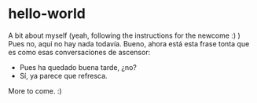 # hello-world

A bit about myself (yeah, following the instructions for the newcome :) )
Pues no, aquí no hay nada todavía. Bueno, ahora está esta frase tonta que es como esas conversaciones de ascensor:
- Pues ha quedado buena tarde, ¿no?
- Sí, ya parece que refresca.

More to come. :)
